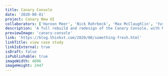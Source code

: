 ```yaml
---
title: Canary Console
date: '2020-08-01'
project: Canary New UI
collaborators: ['Haroon Meer', 'Nick Rohrbeck', 'Max McClaughlin', 'Yusuf Parak']
description: 'A full rebuild and redesign of the Canary Console, with Nick Rohrbeck, Max McClaughlin and Haroon Meer.'
previewImage: 'canary-console'
link: 'https://blog.thinkst.com/2020/08/something-fresh.html'
linkTitle: view case study
linkIsExternal: true
isDraft: false
isPublishable: true
imageWidth: 4096
imageHeight: 2447
---
```

